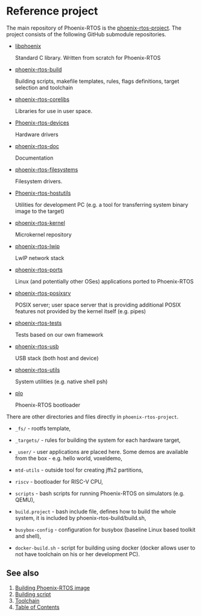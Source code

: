 # Reference project

The main repository of Phoenix-RTOS is the
[phoenix-rtos-project](https://github.com/phoenix-rtos/phoenix-rtos-project.git).
The project consists of the following GitHub submodule repositories.

- [libphoenix](https://github.com/phoenix-rtos/libphoenix.git)

    Standard C library. Written from scratch for Phoenix-RTOS

- [phoenix-rtos-build](https://github.com/phoenix-rtos/phoenix-rtos-build.git)

    Building scripts, makefile templates, rules, flags definitions, target selection and
    toolchain
- [phoenix-rtos-corelibs](https://github.com/phoenix-rtos/phoenix-rtos-corelibs.git)

    Libraries for use in user space.

- [Phoenix-rtos-devices](https://github.com/phoenix-rtos/phoenix-rtos-devices.git)

    Hardware drivers

- [phoenix-rtos-doc](https://github.com/phoenix-rtos/phoenix-rtos-doc.git)

    Documentation

- [phoenix-rtos-filesystems](https://github.com/phoenix-rtos/phoenix-rtos-filesystems.git)

    Filesystem drivers.

- [Phoenix-rtos-hostutils](https://github.com/phoenix-rtos/phoenix-rtos-hostutils.git)

    Utilities for development PC (e.g. a tool for transferring system binary image to the
    target)
- [phoenix-rtos-kernel](https://github.com/phoenix-rtos/phoenix-rtos-kernel.git)

    Microkernel repository

- [phoenix-rtos-lwip](https://github.com/phoenix-rtos/phoenix-rtos-lwip.git)

    LwIP network stack

- [phoenix-rtos-ports](https://github.com/phoenix-rtos/phoenix-rtos-ports.git)

    Linux (and potentially other OSes) applications ported to Phoenix-RTOS

- [phoenix-rtos-posixsrv](https://github.com/phoenix-rtos/phoenix-rtos-posixsrv.git)

    POSIX server; user space server that is providing additional POSIX features not
    provided by the kernel itself (e.g.
    pipes)
- [phoenix-rtos-tests](https://github.com/phoenix-rtos/phoenix-rtos-tests.git)

    Tests based on our own framework

- [phoenix-rtos-usb](https://github.com/phoenix-rtos/phoenix-rtos-usb.git)

    USB stack (both host and device)

- [phoenix-rtos-utils](https://github.com/phoenix-rtos/phoenix-rtos-utils.git)

    System utilities (e.g. native shell psh)

- [plo](https://github.com/phoenix-rtos/plo.git)

    Phoenix-RTOS bootloader

There are other directories and files directly in `phoenix-rtos-project`.

- `_fs/` - rootfs template,

- `_targets/` - rules for building the system for each hardware target,

- `_user/` - user applications are placed here. Some demos are available from the box - e.g. hello world, voxeldemo,

- `mtd-utils` - outside tool for creating jffs2 partitions,

- `riscv` - bootloader for RISC-V CPU,

- `scripts` - bash scripts for running Phoenix-RTOS on simulators (e.g. QEMU),

- `build.project` - bash include file, defines how to build the whole system, it is included by
phoenix-rtos-build/build.sh,

- `busybox-config` - configuration for busybox (baseline Linux based toolkit and shell),

- `docker-build.sh` - script for building using docker (docker allows user to not have toolchain on his or
her development PC).

## See also

1. [Building Phoenix-RTOS image](README.md)
2. [Building script](script.md)
3. [Toolchain](toolchain.md)
4. [Table of Contents](../README.md)
